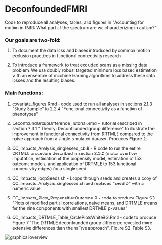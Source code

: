 # DeconfoundedFMRI
Code to reproduce all analyses, tables, and figures in "Accounting for motion in fMRI: What part of the spectrum are we
characterizing in autism?"

### Our goals are two-fold: 
1. To document the data loss and biases introduced by common motion exclusion practices in functional connectivity research

2. To introduce a framework to treat excluded scans as a missing data problem. We use doubly robust targeted minimum loss based estimation with an ensemble of machine learning algorithms to address these data losses and the resulting biases.

### Main functions:
1. covariate_figures.Rmd - code used to run all analyses in sections 2.1.3 "Study Sample" to 2.2.4 "Functional connectivity as a function of phenotypes"

2. DeconfoundGroupDifference_Tutorial.Rmd - Tutorial described in section 2.3.1 " Theory: Deconfounded group difference" to illustrate the improvement in functional connectivity from DRTMLE compared to the naive approach from a single simulated dataset. Produces Figure 2.

3. QC_Impacts_Analysis_singleseed_cb.R - R code to run the entire DRTMLE procedure described in section 2.3.2 (motor overflow imputation, estimation of the propensity model, estimation of 153 outcome models, and application of DRTMLE to 153 functional connectivity edges) for a single seed.

4. QC_Impacts_loopSeeds.sh - Loops through seeds and creates a copy of QC_Impacts_Analysis_singleseed.sh and replaces "seedID" with a numeric value

5. QC_Impacts_Plots_PropensitiesOutcome.R - code to produce Figure S3 "Plots of modified partial correlations, naive means, and DRTMLE means for the nine components with smallest DRTMLE p-values"

6. QC_Impacts_DRTMLE_Table_CirclePlotsWhiteBG.Rmd - code to produce Figure 7 "The DRTMLE deconfounded group difference revealed more extensive differences
than the na¨ıve approach", Figure S2, Table S3. 

![graphical overview](https://github.com/mbnebel/DeconfoundedFMRI/blob/thebrisklab-main/graphicalOverview.png)



